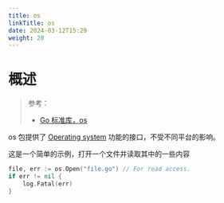 ```yaml
---
title: os
linkTitle: os
date: 2024-03-12T15:29
weight: 20
---
```


# 概述

> 参考：
> 
> - [Go 标准库，os](https://pkg.go.dev/os)

os 包提供了 [Operating system](docs/1.操作系统/Operating%20system/Operating%20system.md) 功能的接口，不受不同平台的影响。

这是一个简单的示例，打开一个文件并读取其中的一些内容

```go
file, err := os.Open("file.go") // For read access.
if err != nil {
	log.Fatal(err)
}
```